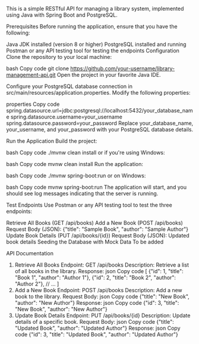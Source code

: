 This is a simple RESTful API for managing a library system, implemented using Java with Spring Boot and PostgreSQL.

Prerequisites
Before running the application, ensure that you have the following:

Java JDK installed (version 8 or higher)
PostgreSQL installed and running
Postman or any API testing tool for testing the endpoints
Configuration
Clone the repository to your local machine:

bash
Copy code
git clone https://github.com/your-username/library-management-api.git
Open the project in your favorite Java IDE.

Configure your PostgreSQL database connection in src/main/resources/application.properties. Modify the following properties:

properties
Copy code
spring.datasource.url=jdbc:postgresql://localhost:5432/your_database_name
spring.datasource.username=your_username
spring.datasource.password=your_password
Replace your_database_name, your_username, and your_password with your PostgreSQL database details.

Run the Application
Build the project:

bash
Copy code
./mvnw clean install
or if you're using Windows:

bash
Copy code
mvnw clean install
Run the application:

bash
Copy code
./mvnw spring-boot:run
or on Windows:

bash
Copy code
mvnw spring-boot:run
The application will start, and you should see log messages indicating that the server is running.

Test Endpoints
Use Postman or any API testing tool to test the three endpoints:

Retrieve All Books (GET /api/books)
Add a New Book (POST /api/books)
Request Body (JSON): {"title": "Sample Book", "author": "Sample Author"}
Update Book Details (PUT /api/books/{id})
Request Body (JSON): Updated book details
Seeding the Database with Mock Data
To be added

API Documentation
1. Retrieve All Books
Endpoint: GET /api/books
Description: Retrieve a list of all books in the library.
Response:
json
Copy code
[
  {"id": 1, "title": "Book 1", "author": "Author 1"},
  {"id": 2, "title": "Book 2", "author": "Author 2"},
  // ...
]
2. Add a New Book
Endpoint: POST /api/books
Description: Add a new book to the library.
Request Body:
json
Copy code
{"title": "New Book", "author": "New Author"}
Response:
json
Copy code
{"id": 3, "title": "New Book", "author": "New Author"}
3. Update Book Details
Endpoint: PUT /api/books/{id}
Description: Update details of a specific book.
Request Body:
json
Copy code
{"title": "Updated Book", "author": "Updated Author"}
Response:
json
Copy code
{"id": 3, "title": "Updated Book", "author": "Updated Author"}
